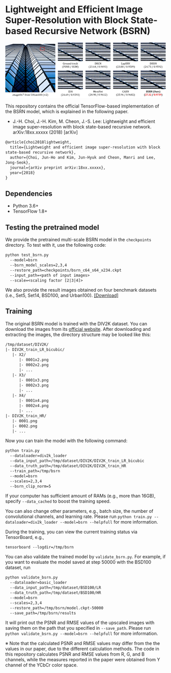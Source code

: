 # Lightweight and Efficient Image Super-Resolution with Block State-based Recursive Network (BSRN)

![Urban100 - 067](figures/urban100_067_x2.png)

This repository contains the official TensorFlow-based implementation of the BSRN model, which is explained in the following paper.
- J.-H. Choi, J.-H. Kim, M. Cheon, J.-S. Lee: Lightweight and efficient image super-resolution with block state-based recursive network. arXiv:18xx.xxxxx (2018) [arXiv]
```
@article{choi2018lightweight,
  title={Lightweight and efficient image super-resolution with block state-based recursive network},
  author={Choi, Jun-Ho and Kim, Jun-Hyuk and Cheon, Manri and Lee, Jong-Seok},
  journal={arXiv preprint arXiv:18xx.xxxxx},
  year={2018}
}
```

## Dependencies

- Python 3.6+
- TensorFlow 1.8+

## Testing the pretrained model

We provide the pretrained multi-scale BSRN model in the ```checkpoints``` directory.
To test with it, use the following code:
```shell
python test_bsrn.py
  --model=bsrn
  --bsrn_model_scales=2,3,4
  --restore_path=checkpoints/bsrn_c64_s64_x234.ckpt
  --input_path=<path of input images>
  --scale=<scaling factor [2|3|4]>
```

We also provide the result images obtained on four benchmark datasets (i.e., Set5, Set14, BSD100, and Urban100). [[Download]](http://mcml.yonsei.ac.kr/files/bsrn/bsrn_results.zip)

## Training

The original BSRN model is trained with the DIV2K dataset.
You can download the images from its [official website](https://data.vision.ee.ethz.ch/cvl/DIV2K/).
After downloading and extracting the images, the directory structure may be looked like this:
```
/tmp/dataset/DIV2K/
|- DIV2K_train_LR_bicubic/
   |- X2/
      |- 0001x2.png
      |- 0002x2.png
      |- ...
   |- X3/
      |- 0001x3.png
      |- 0002x3.png
      |- ...
   |- X4/
      |- 0001x4.png
      |- 0002x4.png
      |- ...
|- DIV2K_train_HR/
   |- 0001.png
   |- 0002.png
   |- ...
```

Now you can train the model with the following command:
```shell
python train.py
  --dataloader=div2k_loader
  --data_input_path=/tmp/dataset/DIV2K/DIV2K_train_LR_bicubic
  --data_truth_path=/tmp/dataset/DIV2K/DIV2K_train_HR
  --train_path=/tmp/bsrn
  --model=bsrn
  --scales=2,3,4
  --bsrn_clip_norm=5
```
If your computer has sufficient amount of RAMs (e.g., more than 16GB), specify ```--data_cached``` to boost the training speed.

You can also change other parameters, e.g., batch size, the number of convolutional channels, and learning rate.
Please run ```python train.py --dataloader=div2k_loader --model=bsrn --helpfull``` for more information.

During the training, you can view the current training status via TensorBoard, e.g.,
```
tensorboard --logdir=/tmp/bsrn
```

You can also validate the trained model by ```validate_bsrn.py```.
For example, if you want to evaluate the model saved at step 50000 with the BSD100 dataset, run
```shell
python validate_bsrn.py
  --dataloader=basic_loader
  --data_input_path=/tmp/dataset/BSD100/LR
  --data_truth_path=/tmp/dataset/BSD100/HR
  --model=bsrn
  --scales=2,3,4
  --restore_path=/tmp/bsrn/model.ckpt-50000
  --save_path=/tmp/bsrn/results
```
It will print out the PSNR and RMSE values of the upscaled images with saving them on the path that you specified in ```--save_path```.
Please run `python validate_bsrn.py --model=bsrn --helpfull` for more information.

※ Note that the calculated PSNR and RMSE values may differ from the the values in our paper, due to the different calculation methods.
The code in this repository calculates PSNR and RMSE values from R, G, and B channels, while the measures reported in the paper were obtained from Y channel of the YCbCr color space.
